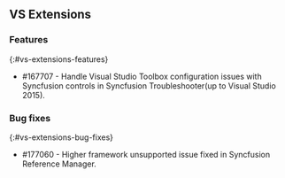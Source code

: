 ## VS Extensions

### Features
{:#vs-extensions-features}

* \#167707 - Handle Visual Studio Toolbox configuration issues with Syncfusion controls in Syncfusion Troubleshooter(up to Visual Studio 2015).

### Bug fixes
{:#vs-extensions-bug-fixes}

* \#177060 - Higher framework unsupported issue fixed in Syncfusion Reference Manager.